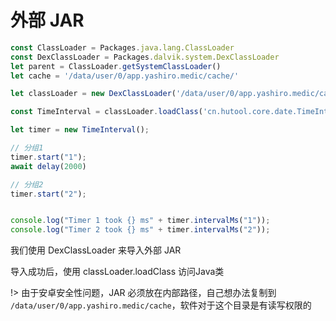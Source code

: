 # 外部 JAR

```js
const ClassLoader = Packages.java.lang.ClassLoader
const DexClassLoader = Packages.dalvik.system.DexClassLoader
let parent = ClassLoader.getSystemClassLoader()
let cache = '/data/user/0/app.yashiro.medic/cache/'

let classLoader = new DexClassLoader('/data/user/0/app.yashiro.medic/cache/hutool-all-5.8.5.dex', cache, null, parent)

const TimeInterval = classLoader.loadClass('cn.hutool.core.date.TimeInterval')

let timer = new TimeInterval();

// 分组1
timer.start("1");
await delay(2000)

// 分组2
timer.start("2");


console.log("Timer 1 took {} ms" + timer.intervalMs("1"));
console.log("Timer 2 took {} ms" + timer.intervalMs("2"));
```

我们使用 DexClassLoader 来导入外部 JAR

导入成功后，使用 classLoader.loadClass 访问Java类

!> 由于安卓安全性问题，JAR 必须放在内部路径，自己想办法复制到 `/data/user/0/app.yashiro.medic/cache`，软件对于这个目录是有读写权限的
